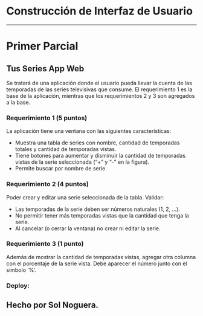 # Construcción de Interfaz de Usuario
------
# Primer Parcial 
## Tus Series App Web
Se tratará de una aplicación donde el usuario pueda llevar la cuenta de las
temporadas de las series televisivas que consume. El requerimiento 1 es la base de
la aplicación, mientras que los requerimientos 2 y 3 son agregados a la base.

### Requerimiento 1 (5 puntos)
La aplicación tiene una ventana con las siguientes características:
- Muestra una tabla de series con nombre, cantidad de temporadas totales y
cantidad de temporadas vistas.
- Tiene botones para aumentar y disminuir la cantidad de temporadas vistas de
la serie seleccionada (“+” y “-” en la figura).
- Permite buscar por nombre de serie.

### Requerimiento 2 (4 puntos)
Poder crear y editar una serie seleccionada de la tabla.
Validar:
* Las temporadas de la serie deben ser números naturales (1, 2, …).
* No permitir tener más temporadas vistas que la cantidad que tenga la serie.
* Al cancelar (o cerrar la ventana) no crear ni editar la serie.

### Requerimiento 3 (1 punto)
Además de mostrar la cantidad de temporadas vistas, agregar otra columna con el
porcentaje de la serie vista. Debe aparecer el número junto con el símbolo ‘%’.

### Deploy: 
## Hecho por Sol Noguera.